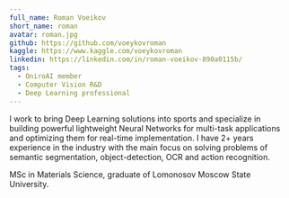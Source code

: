 ```yaml
---
full_name: Roman Voeikov
short_name: roman
avatar: roman.jpg
github: https://github.com/voeykovroman
kaggle: https://www.kaggle.com/voeykovroman
linkedin: https://linkedin.com/in/roman-voeikov-890a0115b/
tags:
  - OniroAI member
  - Computer Vision R&D
  - Deep Learning professional
---
```

I work to bring Deep Learning solutions into sports and specialize in building
powerful lightweight Neural Networks for multi-task applications and optimizing
them for real-time implementation. I have 2+ years experience in the industry with
the main focus on solving problems of semantic segmentation, object-detection, OCR
and action recognition.

MSc in Materials Science, graduate of Lomonosov Moscow State University.